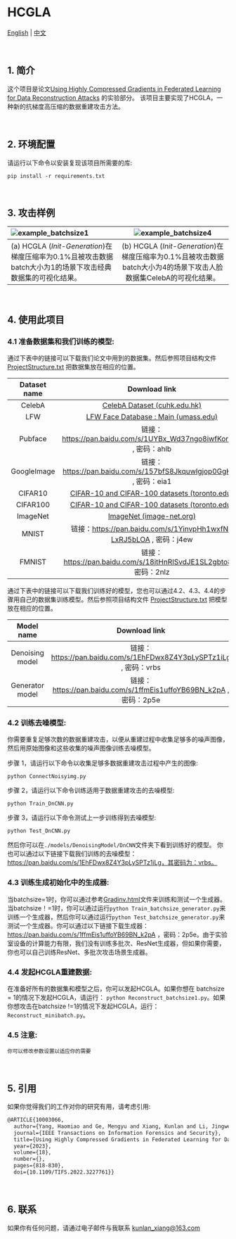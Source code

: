 # HCGLA

[English](README.md) | [中文](README_zh.md)

<br/>

## 1. 简介

这个项目是论文[Using Highly Compressed Gradients in Federated Learning for Data Reconstruction Attacks](https://ieeexplore.ieee.org/document/10003066) 的实验部分。 该项目主要实现了HCGLA，一种新的抗梯度高压缩的数据重建攻击方法。

<br/>

## 2. 环境配置

请运行以下命令以安装复现该项目所需要的库:
```
pip install -r requirements.txt
```

<br/>

## 3. 攻击样例

| ![example_batchsize1](readmeimg/example_batchsize1.png)      |   ![example_batchsize4](readmeimg/example_batchsize4.png)    |
| :----------------------------------------------------------- | :----------------------------------------------------------: |
| (a) HCGLA (*Init-Generation*)在梯度压缩率为0.1%且被攻击数据batch大小为1的场景下攻击经典数据集的可视化结果。 | (b) HCGLA (*Init-Generation*)在梯度压缩率为0.1%且被攻击数据batch大小为4的场景下攻击人脸数据集CelebA的可视化结果。 |

<br/>

## 4. 使用此项目

### 4.1 准备数据集和我们训练的模型:

通过下表中的链接可以下载我们论文中用到的数据集。然后参照项目结构文件 [ProjectStructure.txt](ProjectStructure.txt) 把数据集放在相应的位置。

| Dataset name |                        Download link                         |
| :----------: | :----------------------------------------------------------: |
|    CelebA    | [CelebA Dataset (cuhk.edu.hk)](http://mmlab.ie.cuhk.edu.hk/projects/CelebA.html) |
|     LFW      | [LFW Face Database : Main (umass.edu)](http://vis-www.cs.umass.edu/lfw/) |
|   Pubface    | 链接：https://pan.baidu.com/s/1UYBx_Wd37ngo8iwfKoranQ , 密码：ahlb |
| GoogleImage  | 链接：https://pan.baidu.com/s/157bfS8JkquwIgjop0GgHEQ , 密码：eia1 |
|   CIFAR10    | [CIFAR-10 and CIFAR-100 datasets (toronto.edu)](http://www.cs.toronto.edu/~kriz/cifar.html) |
|   CIFAR100   | [CIFAR-10 and CIFAR-100 datasets (toronto.edu)](http://www.cs.toronto.edu/~kriz/cifar.html) |
|   ImageNet   |      [ImageNet (image-net.org)](https://image-net.org/)      |
|    MNIST     | 链接：https://pan.baidu.com/s/1YinvpHh1wxfN-LxRJ5bLOA , 密码：j4ew |
|    FMNIST    | 链接：https://pan.baidu.com/s/18itHnRISvdJE1SL2gbto8g , 密码：2nlz |

通过下表中的链接可以下载我们训练好的模型，您也可以通过4.2、4.3、4.4的步骤用自己的数据集训练模型。然后参照项目结构文件 [ProjectStructure.txt](ProjectStructure.txt) 把模型放在相应的位置。

|   Model name    |                        Download link                         |
| :-------------: | :----------------------------------------------------------: |
| Denoising model | 链接：https://pan.baidu.com/s/1EhFDwx8Z4Y3pLySPTz1iLg , 密码：vrbs |
| Generator model | 链接：https://pan.baidu.com/s/1ffmEis1uffoYB69BN_k2pA , 密码：2p5e |

### 4.2 训练去噪模型:

你需要重复足够次数的数据重建攻击，以便从重建过程中收集足够多的噪声图像，然后用原始图像和这些收集的噪声图像训练去噪模型。

步骤 1，请运行以下命令以收集足够多数据重建攻击过程中产生的图像:

```shell
python ConnectNoisyimg.py
```

步骤 2，请运行以下命令训练适用于数据重建攻击的去噪模型:

```shell
python Train_DnCNN.py
```

步骤 3，请运行以下命令测试上一步训练得到去噪模型:

```shell
python Test_DnCNN.py
```

然后你可以在`./models/DenoisingModel/DnCNN`文件夹下看到训练好的模型。 你也可以通过以下链接下载我们训练的去噪模型：https://pan.baidu.com/s/1EhFDwx8Z4Y3pLySPTz1iLg，其密码为：vrbs。

### 4.3 训练生成初始化中的生成器:

当batchsize=1时，你可以通过参考[Gradinv.html](https://pan.baidu.com/s/1p1qzDWuVk_Emvt26Ru_erQ?pwd=k89m)文件来训练和测试一个生成器。当batchsize！=1时，你可以通过运行`python Train_batchsize_generator.py`来训练一个生成器，然后你可以通过运行`python Test_batchsize_generator.py`来测试一个生成器。你可以通过以下链接下载生成器：https://pan.baidu.com/s/1ffmEis1uffoYB69BN_k2pA ，密码：2p5e。由于实验室设备的计算能力有限，我们没有训练多批次、ResNet生成器，但如果你需要，你也可以自己训练ResNet、多批次攻击场景生成器。

### 4.4 发起HCGLA重建数据:

在准备好所有的数据集和模型之后，你可以发起HCGLA。如果你想在 batchsize = 1的情况下发起HCGLA，请运行： `python Reconstruct_batchsize1.py`。如果你想攻击在batchsize !=1的情况下发起HCGLA，运行： `Reconstruct_minibatch.py`。

### 4.5 注意:

`你可以修改参数设置以适应你的需要`

<br/>

## 5. 引用

如果你觉得我们的工作对你的研究有用，请考虑引用:

```latex
@ARTICLE{10003066,
  author={Yang, Haomiao and Ge, Mengyu and Xiang, Kunlan and Li, Jingwei},
  journal={IEEE Transactions on Information Forensics and Security}, 
  title={Using Highly Compressed Gradients in Federated Learning for Data Reconstruction Attacks}, 
  year={2023},
  volume={18},
  number={},
  pages={818-830},
  doi={10.1109/TIFS.2022.3227761}}
```

<br/>

## 6. 联系

如果你有任何问题，请通过电子邮件与我联系 kunlan_xiang@163.com